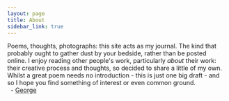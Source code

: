 ```yaml
---
layout: page
title: About
sidebar_link: true
---
```


<p class="message">
  Poems, thoughts, photographs: this site acts as my journal. The kind that probably ought to gather dust by your bedside, rather than be posted online. I enjoy reading other people's work, particularly <i>about</i> their work: their creative process and thoughts, so decided to share a little of my own. Whilst a great poem needs no introduction - this is just one big draft - and so I hope you find something of interest or even common ground.
<br />
&nbsp; - <a href="https://twitter.com/GeorgeCloake">George</a>
</p>
